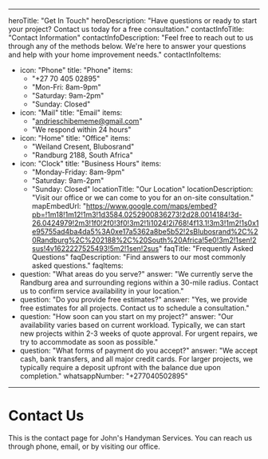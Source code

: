 
---
heroTitle: "Get In Touch"
heroDescription: "Have questions or ready to start your project? Contact us today for a free consultation."
contactInfoTitle: "Contact Information"
contactInfoDescription: "Feel free to reach out to us through any of the methods below. We're here to answer your questions and help with your home improvement needs."
contactInfoItems:
  - icon: "Phone"
    title: "Phone"
    items:
      - "+27 70 405 02895"
      - "Mon-Fri: 8am-9pm"
      - "Saturday: 9am-2pm"
      - "Sunday: Closed"
  - icon: "Mail"
    title: "Email"
    items:
      - "andrieschibememe@gmail.com"
      - "We respond within 24 hours"
  - icon: "Home"
    title: "Office"
    items:
      - "Weiland Cresent, Blubosrand"
      - "Randburg 2188, South Africa"
  - icon: "Clock"
    title: "Business Hours"
    items:
      - "Monday-Friday: 8am-9pm"
      - "Saturday: 9am-2pm"
      - "Sunday: Closed"
locationTitle: "Our Location"
locationDescription: "Visit our office or we can come to you for an on-site consultation."
mapEmbedUrl: "https://www.google.com/maps/embed?pb=!1m18!1m12!1m3!1d3584.0252900836273!2d28.0014184!3d-26.0424979!2m3!1f0!2f0!3f0!3m2!1i1024!2i768!4f13.1!3m3!1m2!1s0x1e95755ad4ba4da5%3A0xe17a5362a8be5b52!2sBlubosrand%2C%20Randburg%2C%202188%2C%20South%20Africa!5e0!3m2!1sen!2sus!4v1622227525493!5m2!1sen!2sus"
faqTitle: "Frequently Asked Questions"
faqDescription: "Find answers to our most commonly asked questions."
faqItems:
  - question: "What areas do you serve?"
    answer: "We currently serve the Randburg area and surrounding regions within a 30-mile radius. Contact us to confirm service availability in your location."
  - question: "Do you provide free estimates?"
    answer: "Yes, we provide free estimates for all projects. Contact us to schedule a consultation."
  - question: "How soon can you start on my project?"
    answer: "Our availability varies based on current workload. Typically, we can start new projects within 2-3 weeks of quote approval. For urgent repairs, we try to accommodate as soon as possible."
  - question: "What forms of payment do you accept?"
    answer: "We accept cash, bank transfers, and all major credit cards. For larger projects, we typically require a deposit upfront with the balance due upon completion."
whatsappNumber: "+277040502895"
---

# Contact Us

This is the contact page for John's Handyman Services. You can reach us through phone, email, or by visiting our office.
